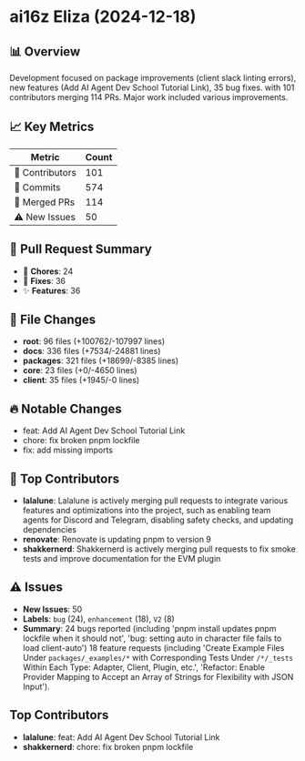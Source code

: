 # ai16z Eliza (2024-12-18)
    
## 📊 Overview
Development focused on package improvements (client slack linting errors), new features (Add AI Agent Dev School Tutorial Link), 35 bug fixes. with 101 contributors merging 114 PRs. Major work included various improvements.

## 📈 Key Metrics
| Metric | Count |
|---------|--------|
| 👥 Contributors | 101 |
| 📝 Commits | 574 |
| 🔄 Merged PRs | 114 |
| ⚠️ New Issues | 50 |

## 🔄 Pull Request Summary
- 🧹 **Chores**: 24
- 🐛 **Fixes**: 36
- ✨ **Features**: 36

## 📁 File Changes
- **root**: 96 files (+100762/-107997 lines)
- **docs**: 336 files (+7534/-24881 lines)
- **packages**: 321 files (+18699/-8385 lines)
- **core**: 23 files (+0/-4650 lines)
- **client**: 35 files (+1945/-0 lines)

## 🔥 Notable Changes
- feat: Add AI Agent Dev School Tutorial Link
- chore: fix broken pnpm lockfile
- fix: add missing imports

## 👥 Top Contributors
- **lalalune**: Lalalune is actively merging pull requests to integrate various features and optimizations into the project, such as enabling team agents for Discord and Telegram, disabling safety checks, and updating dependencies
- **renovate**: Renovate is updating pnpm to version 9
- **shakkernerd**: Shakkernerd is actively merging pull requests to fix smoke tests and improve documentation for the EVM plugin

## ⚠️ Issues
- **New Issues**: 50
- **Labels**: `bug` (24), `enhancement` (18), `V2` (8)
- **Summary**: 24 bugs reported (including 'pnpm install updates pnpm lockfile when it should not', 'bug: setting auto in character file fails to load client-auto') 18 feature requests (including 'Create Example Files Under `packages/_examples/*` with Corresponding Tests Under `/*/_tests` Within Each Type: Adapter, Client, Plugin, etc.', 'Refactor: Enable Provider Mapping to Accept an Array of Strings for Flexibility with JSON Input').

## Top Contributors
- **lalalune**: feat: Add AI Agent Dev School Tutorial Link
- **shakkernerd**: chore: fix broken pnpm lockfile